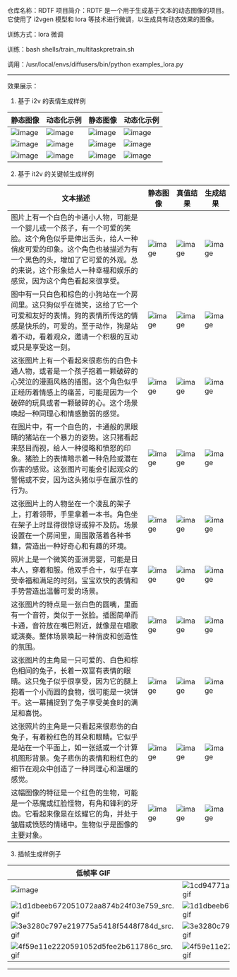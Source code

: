 仓库名称：RDTF
项目简介：RDTF 是一个用于生成基于文本的动态图像的项目。它使用了 i2vgen 模型和 lora 等技术进行微调，以生成具有动态效果的图像。

训练方式：lora 微调

训练：bash shells/train_multitaskpretrain.sh

调用：/usr/local/envs/diffusers/bin/python examples_lora.py

****
效果展示：

1. 基于 i2v 的表情生成样例

| 静态图像 | 动态化示例 | 静态图像 | 动态化示例 | 
| ------------- | ------------- | ------------- | ------------- | 
| ![image](assets/i2v/a.png)  | ![image](assets/i2v/a.gif)    | ![image](assets/i2v/b.png)  | ![image](assets/i2v/b.gif) | 
| ![image](assets/i2v/c.png)  | ![image](assets/i2v/c.gif)    | ![image](assets/i2v/d.png)  | ![image](assets/i2v/d.gif) | 
| ![image](assets/i2v/e.png)  | ![image](assets/i2v/e.gif)    | ![image](assets/i2v/f.png)  | ![image](assets/i2v/f.gif) | 


2. 基于 it2v 的关键帧生成样例

| 文本描述 | 静态图像 | 真值结果 | 生成结果 | 
| ------------- | ------------- | ------------- | ------------- | 
| 图片上有一个白色的卡通小人物，可能是一个婴儿或一个孩子，有一个可爱的笑脸。这个角色似乎是伸出舌头，给人一种俏皮可爱的印象。这个角色也被描述为有一个黑色的头，增加了它可爱的外观。总的来说，这个形象给人一种幸福和娱乐的感觉，因为这个角色看起来很享受。  | ![image](assets/it2v/0a664dd5572c1afa45cc6e340e63232d.png)    | ![image](assets/it2v/0a664dd5572c1afa45cc6e340e63232d_gt.gif)  | ![image](assets/it2v/0a664dd5572c1afa45cc6e340e63232d_pred.gif) | 
| 图中有一只白色和棕色的小狗站在一个房间里。这只狗似乎在微笑，这给了它一个可爱和友好的表情。狗的表情所传达的情感是快乐的，可爱的。至于动作，狗是站着不动，看着观众，邀请一个积极的互动或只是享受这一刻。  | ![image](assets/it2v/00b4a3496aa1db61ee04f1c43a14a915.png)    | ![image](assets/it2v/00b4a3496aa1db61ee04f1c43a14a915_gt.gif)  | ![image](assets/it2v/00b4a3496aa1db61ee04f1c43a14a915_pred.gif) | 
| 这张图片上有一个看起来很悲伤的白色卡通人物，或者是一个孩子抱着一颗破碎的心哭泣的漫画风格的插图。这个角色似乎正经历着情感上的痛苦，可能是因为一个破碎的玩具或者一颗破碎的心。这个场景唤起一种同理心和情感脆弱的感觉。  | ![image](assets/it2v/0c3eb8bb0379cc1ac3f22d2c46580254.png)    | ![image](assets/it2v/0c3eb8bb0379cc1ac3f22d2c46580254_gt.gif)  | ![image](assets/it2v/0c3eb8bb0379cc1ac3f22d2c46580254_pred.gif) | 
| 在图片中，有一个白色的，卡通般的黑眼睛的猪站在一个暴力的姿势。这只猪看起来怒目而视，给人一种侵略和愤怒的印象。猪脸上的表情暗示着一种危险或潜在伤害的感觉。这张图片可能会引起观众的警惕或不安，因为这头猪似乎在展示性的行为。  | ![image](assets/it2v/1bc8bd9788b9dcb2bc3ccea65ecf9686.png)    | ![image](assets/it2v/1bc8bd9788b9dcb2bc3ccea65ecf9686_gt.gif)  | ![image](assets/it2v/1bc8bd9788b9dcb2bc3ccea65ecf9686_pred.gif) | 
| 这张图片上的人物坐在一个凌乱的架子上，打着领带，手里拿着一本书。角色坐在架子上时显得很惊讶或猝不及防。场景设置在一个房间里，周围散落着各种书籍，营造出一种好奇心和有趣的环境。  | ![image](assets/it2v/1f996103520f43c2a4d96e89c8e58d00.png)    | ![image](assets/it2v/1f996103520f43c2a4d96e89c8e58d00_gt.gif)  | ![image](assets/it2v/1f996103520f43c2a4d96e89c8e58d00_pred.gif) | 
| 照片上是一个微笑的亚洲男婴，可能是日本人，穿着和服。他双手合十，似乎在享受幸福和满足的时刻。宝宝欢快的表情和手势营造出温馨可爱的场景。  | ![image](assets/it2v/2ab8d36c66ac16a714324753b5b9a659.png)    | ![image](assets/it2v/2ab8d36c66ac16a714324753b5b9a659_gt.gif)  | ![image](assets/it2v/2ab8d36c66ac16a714324753b5b9a659_pred.gif) | 
| 这张图片的特点是一张白色的圆嘴，里面有一个音符，类似于一张脸。插图简单而卡通，音符放在嘴巴附近，就像是在唱歌或演奏。整体场景唤起一种俏皮和创造性的氛围。  | ![image](assets/it2v/2d452f8257359c9477c167fc3aa0545b.png)    | ![image](assets/it2v/2d452f8257359c9477c167fc3aa0545b_gt.gif)  | ![image](assets/it2v/2d452f8257359c9477c167fc3aa0545b_pred.gif) | 
| 这张图片的主角是一只可爱的、白色和棕色相间的兔子，长着一双富有表情的眼睛。这只兔子似乎很享受，因为它的腿上抱着一个小而圆的食物，很可能是一块饼干。这一幕捕捉到了兔子享受美食时的满足和喜悦。  | ![image](assets/it2v/2dbe416bc1d669ac50b26234e504d818.png)    | ![image](assets/it2v/2dbe416bc1d669ac50b26234e504d818_gt.gif)  | ![image](assets/it2v/2dbe416bc1d669ac50b26234e504d818_pred.gif) | 
| 这张照片的主角是一只看起来很悲伤的白兔子，有着粉红色的耳朵和眼睛。它似乎是站在一个平面上，如一张纸或一个计算机图形背景。兔子悲伤的表情和粉红色的细节在观众中创造了一种同理心和温暖的感觉。  | ![image](assets/it2v/3d8a8885092e2c420c4f2dc6092c9cef.png)    | ![image](assets/it2v/3d8a8885092e2c420c4f2dc6092c9cef_gt.gif)  | ![image](assets/it2v/3d8a8885092e2c420c4f2dc6092c9cef_pred.gif) | 
| 这幅图像的特征是一个红色的生物，可能是一个恶魔或红脸怪物，有角和锋利的牙齿。它看起来像是在炫耀它的角，并处于皱眉或愤怒的情绪中。生物似乎是图像的主要对象。  | ![image](assets/it2v/3eb3986237bbe10ee0773dfd0cec4936.png)    | ![image](assets/it2v/3eb3986237bbe10ee0773dfd0cec4936_gt.gif)  | ![image](assets/it2v/3eb3986237bbe10ee0773dfd0cec4936_pred.gif) | 

3. 插帧生成样例子

| 低帧率 GIF | 插帧后 GIF | 真值 GIF |
|-----|-----|-----|
| ![image](assets/frame/1cd94771ada4add299d4f344e1d8f768_src.gif) | <img width="" src="assets/frame/1cd94771ada4add299d4f344e1d8f768_pred.gif" alt="1cd94771ada4add299d4f344e1d8f768_pred.gif" /> | <img width="" src="assets/frame/1cd94771ada4add299d4f344e1d8f768_gt.gif" alt="1cd94771ada4add299d4f344e1d8f768_gt.gif" /> |
| <img width="" src="assets/frame/1d1dbeeb672051072aa874b24f03e759_src.gif" alt="1d1dbeeb672051072aa874b24f03e759_src.gif" /> | <img width="" src="assets/frame/1d1dbeeb672051072aa874b24f03e759_pred.gif" alt="1d1dbeeb672051072aa874b24f03e759_pred.gif" /> | <img width="" src="assets/frame/1d1dbeeb672051072aa874b24f03e759_gt.gif" alt="1d1dbeeb672051072aa874b24f03e759_gt.gif" /> |
| <img width="" src="assets/frame/3e3280c797e219775a5418f5448f784d_src.gif" alt="3e3280c797e219775a5418f5448f784d_src.gif" /> | <img width="" src="assets/frame/3e3280c797e219775a5418f5448f784d_pred.gif" alt="3e3280c797e219775a5418f5448f784d_pred.gif" /> | <img width="" src="assets/frame/3e3280c797e219775a5418f5448f784d_gt.gif" alt="3e3280c797e219775a5418f5448f784d_gt.gif" /> |
| <img width="" src="assets/frame/4f59e11e2220591052d5fee2b611786c_src.gif" alt="4f59e11e2220591052d5fee2b611786c_src.gif" /> | <img width="" src="assets/frame/4f59e11e2220591052d5fee2b611786c_pred.gif" alt="4f59e11e2220591052d5fee2b611786c_pred.gif" /> | <img width="" src="assets/frame/4f59e11e2220591052d5fee2b611786c_gt.gif" alt="4f59e11e2220591052d5fee2b611786c_gt.gif" /> |


****
